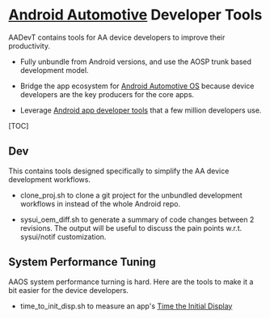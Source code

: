 # [Android Automotive](https://source.android.com/devices/automotive) Developer Tools

AADevT contains tools for AA device developers to improve their productivity.

* Fully unbundle from Android versions, and use the AOSP trunk based development model.

* Bridge the app ecosystem for [Android Automotive OS](https://developer.android.com/training/cars)
because device developers are the key producers for the core apps.

* Leverage [Android app developer tools](https://developer.android.com/studio/intro) that a few
million developers use.

[TOC]

## Dev
This contains tools designed specifically to simplify the AA device development workflows.

* clone_proj.sh to clone a git project for the unbundled development workflows in instead of the
whole Android repo.

* sysui_oem_diff.sh to generate a summary of code changes between 2 revisions. The output will be
useful to discuss the pain points w.r.t. sysui/notif customization.

## System Performance Tuning
AAOS system performance turning is hard. Here are the tools to make it a bit easier for the device
developers.

* time_to_init_disp.sh to measure an app's [Time the Initial Display](https://developer.android.com/topic/performance/vitals/launch-time#time-initial)
